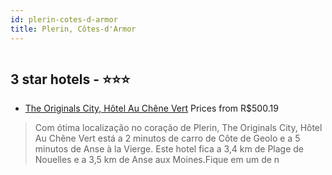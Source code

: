 ```yaml
---
id: plerin-cotes-d-armor
title: Plerin, Côtes-d'Armor
---
```


<center><img src="https://i.travelapi.com/hotels/2000000/1620000/1614400/1614345/2915137b_z.jpg" alt="" /></center>


##  3 star hotels - ⭐️⭐️⭐️

-    [The Originals City, Hôtel Au Chêne Vert](https://www.hurb.com/br/aud/https://www.hurb.com/br/hotels/plerin/the-originals-city-hotel-au-chene-vert-HT-VBTC?cmp=18055) Prices from R$500.19
   > Com ótima localização no coração de Plerin, The Originals City, Hôtel Au Chêne Vert está a 2 minutos de carro de Côte de Geolo e a 5 minutos de Anse à la Vierge.  Este hotel fica a 3,4 km de Plage de Nouelles e a 3,5 km de Anse aux Moines.Fique em um de n
